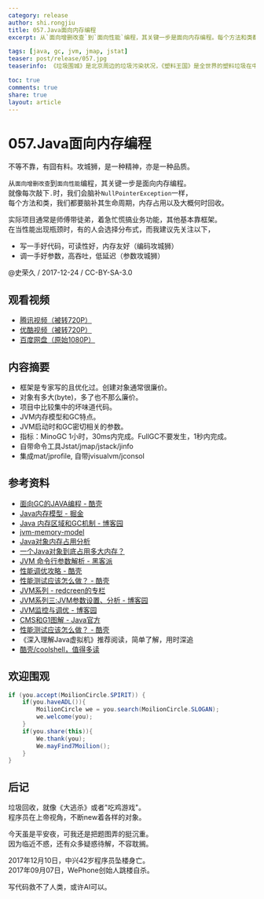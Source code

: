 ```yaml
---
category: release
author: shi.rongjiu
title: 057.Java面向内存编程
excerpt: 从`面向增删改查`到`面向性能`编程，其关键一步是面向内存编程。每个方法和类都要脑补其生命周期，内存占用以及大概何时回收。

tags: [java, gc, jvm, jmap, jstat]
teaser: post/release/057.jpg
teaserinfo: 《垃圾围城》是北京周边的垃圾污染状况，《塑料王国》是全世界的塑料垃圾在中国处理的情况。

toc: true
comments: true
share: true
layout: article
---
```


# 057.Java面向内存编程

不等不靠，有囧有料。攻城狮，是一种精神，亦是一种品质。  

从`面向增删改查`到`面向性能`编程，其关键一步是面向内存编程。  
就像每次敲下`.`时，我们会脑补`NullPointerException`一样，  
每个方法和类，我们都要脑补其生命周期，内存占用以及大概何时回收。

实际项目通常是师傅带徒弟，着急忙慌搞业务功能，其他基本靠框架。  
在当性能出现瓶颈时，有的人会选择分布式，而我建议先关注以下，

 * 写一手好代码，可读性好，内存友好（编码攻城狮）
 * 调一手好参数，高吞吐，低延迟（参数攻城狮）

@史荣久 / 2017-12-24 / CC-BY-SA-3.0  

## 观看视频

  * [腾讯视频（被转720P）](http://v.qq.com/x/page/o0523i6008q.html)
  * [优酷视频（被转720P）](http://v.youku.com/v_show/id_XMzI2MjMyOTY0MA==.html)
  * [百度网盘（原始1080P）](https://pan.baidu.com/s/1kV1RDHH)

## 内容摘要 

  * 框架是专家写的且优化过。创建对象通常很廉价。
  * 对象有多大(byte)，多了也不那么廉价。
  * 项目中比较集中的坏味道代码。
  * JVM内存模型和GC特点。
  * JVM启动时和GC密切相关的参数。
  * 指标：MinoGC 1小时，30ms内完成。FullGC不要发生，1秒内完成。
  * 自带命令工具Jstat/jmap/jstack/jinfo
  * 集成mat/jprofile, 自带jvisualvm/jconsol

## 参考资料

  * [面向GC的JAVA编程 - 酷壳](https://coolshell.cn/articles/11541.html)
  * [Java内存模型 - 掘金](https://juejin.im/post/59da10a76fb9a00a664a5e6e)
  * [Java 内存区域和GC机制 - 博客园](http://www.cnblogs.com/zhguang/p/3257367.html)
  * [jvm-memory-model](http://coding-geek.com/jvm-memory-model/)
  * [Java对象内存占用分析](https://segmentfault.com/a/1190000006933272)
  * [一个Java对象到底占用多大内存？](http://www.cnblogs.com/zhanjindong/p/3757767.html)
  * [JVM 命令行参数解析 - 黑客派](https://hacpai.com/article/1513694373406)
  * [性能调优攻略 - 酷壳](https://coolshell.cn/articles/7490.html)
  * [性能测试应该怎么做？ - 酷壳](https://coolshell.cn/articles/17381.html)
  * [JVM系列 - redcreen的专栏](http://www.cnblogs.com/redcreen/tag/jvm/)
  * [JVM系列三:JVM参数设置、分析 - 博客园](http://www.cnblogs.com/redcreen/archive/2011/05/04/2037057.html)
  * [JVM监控与调优 - 博客园](http://www.cnblogs.com/zhguang/p/Java-JVM-GC.html)
  * [CMS和G1图解 - Java官方](http://www.oracle.com/webfolder/technetwork/tutorials/obe/java/G1GettingStarted/index.html)
  * [性能测试应该怎么做？ - 酷壳](http://www.cnblogs.com/redcreen/archive/2011/05/05/2038331.html)
  * 《深入理解Java虚拟机》推荐阅读，简单了解，用时深追
  * [酷壳/coolshell，值得多读](https://coolshell.cn)

## 欢迎围观

``` java
if (you.accept(MoilionCircle.SPIRIT)) {
    if(you.haveADL()){
        MoilionCircle we = you.search(MoilionCircle.SLOGAN);
        we.welcome(you);
    }
    if(you.share(this)){
        We.thank(you);
        We.mayFind7Moilion();
    }
}
```

## 后记

垃圾回收，就像《大逃杀》或者"吃鸡游戏"。  
程序员在上帝视角，不断new着各样的对象。

今天虽是平安夜，可我还是把题图弄的挺沉重。  
因为临近不惑，还有众多疑惑待解，不容耽搁。

2017年12月10日，中兴42岁程序员坠楼身亡。  
2017年09月07日，WePhone创始人跳楼自杀。

写代码救不了人类，或许AI可以。